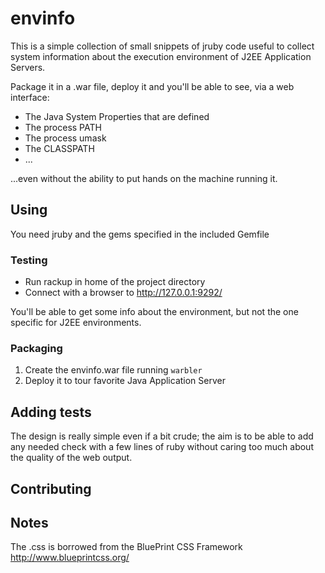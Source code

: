 envinfo
=======

This is a simple collection of small snippets of jruby code
useful to collect system information about the execution environment
of J2EE Application Servers.

Package it in a .war file, deploy it and you'll be able to see, via a web interface:

  * The Java System Properties that are defined
  * The process PATH
  * The process umask
  * The CLASSPATH
  * ...

...even without the ability to put hands on the machine running it.

Using
-----

You need jruby and the gems specified in the included Gemfile

### Testing ###

 * Run rackup in home of the project directory
 * Connect with a browser to http://127.0.0.1:9292/

 You'll be able to get some info about the environment, but not the one specific for J2EE
 environments.

### Packaging ###

 1. Create the envinfo.war file running `warbler`
 2. Deploy it to tour favorite Java Application Server

Adding tests
------------

The design is really simple even if a bit crude; the aim is to be able to
add any needed check with a few lines of ruby without caring too much about the
quality of the web output.

Contributing
------------

Notes
-----

The .css is borrowed from the BluePrint CSS Framework http://www.blueprintcss.org/

